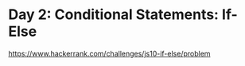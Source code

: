 # Day 2: Conditional Statements: If-Else

https://www.hackerrank.com/challenges/js10-if-else/problem
